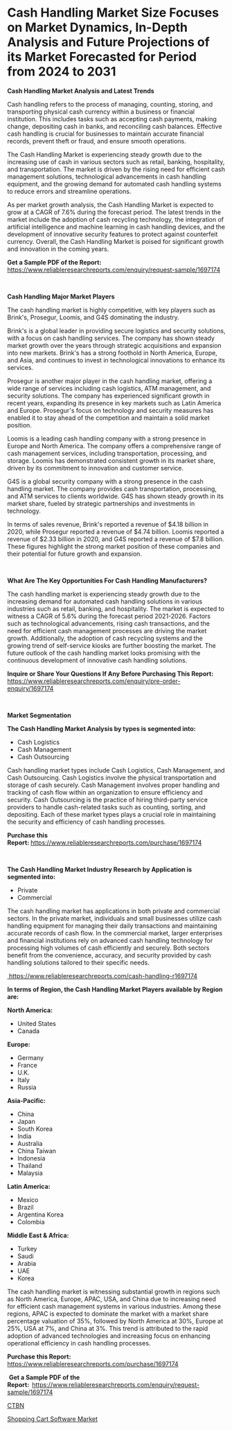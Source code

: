 <p><h1>Cash Handling Market Size Focuses on Market Dynamics, In-Depth Analysis and Future Projections of its Market Forecasted for Period from 2024 to 2031</h1></p><p><strong>Cash Handling Market Analysis and Latest Trends</strong></p>
<p><p>Cash handling refers to the process of managing, counting, storing, and transporting physical cash currency within a business or financial institution. This includes tasks such as accepting cash payments, making change, depositing cash in banks, and reconciling cash balances. Effective cash handling is crucial for businesses to maintain accurate financial records, prevent theft or fraud, and ensure smooth operations.</p><p>The Cash Handling Market is experiencing steady growth due to the increasing use of cash in various sectors such as retail, banking, hospitality, and transportation. The market is driven by the rising need for efficient cash management solutions, technological advancements in cash handling equipment, and the growing demand for automated cash handling systems to reduce errors and streamline operations.</p><p>As per market growth analysis, the Cash Handling Market is expected to grow at a CAGR of 7.6% during the forecast period. The latest trends in the market include the adoption of cash recycling technology, the integration of artificial intelligence and machine learning in cash handling devices, and the development of innovative security features to protect against counterfeit currency. Overall, the Cash Handling Market is poised for significant growth and innovation in the coming years.</p></p>
<p><strong>Get a Sample PDF of the Report:&nbsp;</strong> <a href="https://www.reliableresearchreports.com/enquiry/request-sample/1697174">https://www.reliableresearchreports.com/enquiry/request-sample/1697174</a></p>
<p>&nbsp;</p>
<p><strong>Cash Handling Major Market Players</strong></p>
<p><p>The cash handling market is highly competitive, with key players such as Brink's, Prosegur, Loomis, and G4S dominating the industry. </p><p>Brink's is a global leader in providing secure logistics and security solutions, with a focus on cash handling services. The company has shown steady market growth over the years through strategic acquisitions and expansion into new markets. Brink's has a strong foothold in North America, Europe, and Asia, and continues to invest in technological innovations to enhance its services.</p><p>Prosegur is another major player in the cash handling market, offering a wide range of services including cash logistics, ATM management, and security solutions. The company has experienced significant growth in recent years, expanding its presence in key markets such as Latin America and Europe. Prosegur's focus on technology and security measures has enabled it to stay ahead of the competition and maintain a solid market position.</p><p>Loomis is a leading cash handling company with a strong presence in Europe and North America. The company offers a comprehensive range of cash management services, including transportation, processing, and storage. Loomis has demonstrated consistent growth in its market share, driven by its commitment to innovation and customer service.</p><p>G4S is a global security company with a strong presence in the cash handling market. The company provides cash transportation, processing, and ATM services to clients worldwide. G4S has shown steady growth in its market share, fueled by strategic partnerships and investments in technology.</p><p>In terms of sales revenue, Brink's reported a revenue of $4.18 billion in 2020, while Prosegur reported a revenue of $4.74 billion. Loomis reported a revenue of $2.33 billion in 2020, and G4S reported a revenue of $7.8 billion. These figures highlight the strong market position of these companies and their potential for future growth and expansion.</p></p>
<p>&nbsp;</p>
<p><strong>What Are The Key Opportunities For Cash Handling Manufacturers?</strong></p>
<p><p>The cash handling market is experiencing steady growth due to the increasing demand for automated cash handling solutions in various industries such as retail, banking, and hospitality. The market is expected to witness a CAGR of 5.6% during the forecast period 2021-2026. Factors such as technological advancements, rising cash transactions, and the need for efficient cash management processes are driving the market growth. Additionally, the adoption of cash recycling systems and the growing trend of self-service kiosks are further boosting the market. The future outlook of the cash handling market looks promising with the continuous development of innovative cash handling solutions.</p></p>
<p><strong>Inquire or Share Your Questions If Any Before Purchasing This Report:</strong> <a href="https://www.reliableresearchreports.com/enquiry/pre-order-enquiry/1697174">https://www.reliableresearchreports.com/enquiry/pre-order-enquiry/1697174</a></p>
<p>&nbsp;</p>
<p><strong>Market Segmentation</strong></p>
<p><strong>The Cash Handling Market Analysis by types is segmented into:</strong></p>
<p><ul><li>Cash Logistics</li><li>Cash Management</li><li>Cash Outsourcing</li></ul></p>
<p><p>Cash handling market types include Cash Logistics, Cash Management, and Cash Outsourcing. Cash Logistics involve the physical transportation and storage of cash securely. Cash Management involves proper handling and tracking of cash flow within an organization to ensure efficiency and security. Cash Outsourcing is the practice of hiring third-party service providers to handle cash-related tasks such as counting, sorting, and depositing. Each of these market types plays a crucial role in maintaining the security and efficiency of cash handling processes.</p></p>
<p><strong>Purchase this Report:&nbsp;</strong><a href="https://www.reliableresearchreports.com/purchase/1697174">https://www.reliableresearchreports.com/purchase/1697174</a></p>
<p>&nbsp;</p>
<p><strong>The Cash Handling Market Industry Research by Application is segmented into:</strong></p>
<p><ul><li>Private</li><li>Commercial</li></ul></p>
<p><p>The cash handling market has applications in both private and commercial sectors. In the private market, individuals and small businesses utilize cash handling equipment for managing their daily transactions and maintaining accurate records of cash flow. In the commercial market, larger enterprises and financial institutions rely on advanced cash handling technology for processing high volumes of cash efficiently and securely. Both sectors benefit from the convenience, accuracy, and security provided by cash handling solutions tailored to their specific needs.</p></p>
<p><a href="https://www.reliableresearchreports.com/cash-handling-r1697174">&nbsp;https://www.reliableresearchreports.com/cash-handling-r1697174</a></p>
<p><strong>In terms of Region, the Cash Handling Market Players available by Region are:</strong></p>
<p>
    <p> <strong> North America: </strong>
        <ul>
            <li>United States</li>
            <li>Canada</li>
        </ul>
        </p> 
    <p> <strong> Europe: </strong>
        <ul>
            <li>Germany</li>
            <li>France</li>
            <li>U.K.</li>
            <li>Italy</li>
            <li>Russia</li>
        </ul>
        </p> 
    <p> <strong> Asia-Pacific: </strong>
        <ul>
            <li>China</li>
            <li>Japan</li>
            <li>South Korea</li>
            <li>India</li>
            <li>Australia</li>
            <li>China Taiwan</li>
            <li>Indonesia</li>
            <li>Thailand</li>
            <li>Malaysia</li>
        </ul>
        </p> 
    <p> <strong> Latin America: </strong>
        <ul>
            <li>Mexico</li>
            <li>Brazil</li>
            <li>Argentina Korea</li>
            <li>Colombia</li>
        </ul>
        </p> 
    <p> <strong> Middle East & Africa: </strong>
        <ul>
            <li>Turkey</li>
            <li>Saudi</li>
            <li>Arabia</li>
            <li>UAE</li>
            <li>Korea</li>
        </ul>
    </p>
    </p>
<p><p>The cash handling market is witnessing substantial growth in regions such as North America, Europe, APAC, USA, and China due to increasing need for efficient cash management systems in various industries. Among these regions, APAC is expected to dominate the market with a market share percentage valuation of 35%, followed by North America at 30%, Europe at 25%, USA at 7%, and China at 3%. This trend is attributed to the rapid adoption of advanced technologies and increasing focus on enhancing operational efficiency in cash handling processes.</p></p>
<p><strong>Purchase this Report: </strong><a href="https://www.reliableresearchreports.com/purchase/1697174">https://www.reliableresearchreports.com/purchase/1697174</a></p>
<p>&nbsp;<strong>Get a Sample PDF of the Report:&nbsp;&nbsp;</strong><a href="https://www.reliableresearchreports.com/enquiry/request-sample/1697174">https://www.reliableresearchreports.com/enquiry/request-sample/1697174</a></p>
<p><strong></strong></p>
<p><p><a href="https://github.com/lzrvbyqzftro57/Market-Research-Report-List-2/blob/main/614565864162.md">CTBN</a></p><p><a href="https://view.publitas.com/reportprime-1/shopping-cart-software-market-size-reveals-the-best-marketing-channels-in-global-industry/">Shopping Cart Software Market</a></p></p>